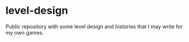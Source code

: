 # level-design
Public repository with some level design and histories that I may write for my own games. 
